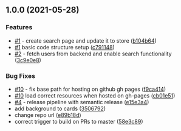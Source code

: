 ## 1.0.0 (2021-05-28)


### Features

* [#1](https://github.com/immnk/search-team-react/issues/1) - create search page and update it to store ([b104b64](https://github.com/immnk/search-team-react/commit/b104b64b963b4b5e7dcfe2c9f1367f99a34d8dc4))
* [#1](https://github.com/immnk/search-team-react/issues/1) basic code structure setup ([c791148](https://github.com/immnk/search-team-react/commit/c791148fb571d2ec5a83ff91ce3b9f888137d4e1))
* [#2](https://github.com/immnk/search-team-react/issues/2) - fetch users from backend and enable search functionality ([3c9e0e8](https://github.com/immnk/search-team-react/commit/3c9e0e84343da0edf4ddfbf7cdd461f8af8f765e))


### Bug Fixes

* [#10](https://github.com/immnk/search-team-react/issues/10) - fix base path for hosting on github gh pages ([f9ca414](https://github.com/immnk/search-team-react/commit/f9ca414a3bd2e8b408a8bbee32169850b943bacd))
* [#10](https://github.com/immnk/search-team-react/issues/10) load correct resources when hosted on gh-pages ([cb01e51](https://github.com/immnk/search-team-react/commit/cb01e5192a45b97349b741fb76b7ff74f9cd6d2e))
* [#4](https://github.com/immnk/search-team-react/issues/4) - release pipeline with semantic release ([e15e3a4](https://github.com/immnk/search-team-react/commit/e15e3a466fb2b47d5c94bb122f027e7cb856efa5))
* add background to cards ([3506792](https://github.com/immnk/search-team-react/commit/350679275a11a25581060b2f4b98af67f823f644))
* change repo url ([e89b18d](https://github.com/immnk/search-team-react/commit/e89b18d0d22e454639fc8d285a5958de7d1a3fad))
* correct trigger to build on PRs to master ([58e3c89](https://github.com/immnk/search-team-react/commit/58e3c89f735a81181672a380bb380bea8243544a))
